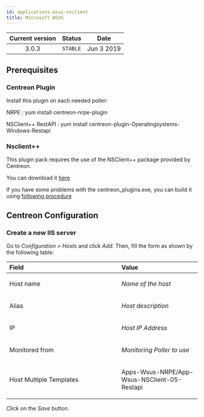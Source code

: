 ```yaml
---
id: applications-wsus-nsclient
title: Microsoft WSUS
---
```


| Current version | Status | Date |
| :-: | :-: | :-: |
| 3.0.3 | `STABLE` | Jun  3 2019 |

## Prerequisites
### Centreon Plugin
Install this plugin on each needed poller:

NRPE :
    yum install centreon-nrpe-plugin

NSClient++ RestAPI :
    yum install centreon-plugin-Operatingsystems-Windows-Restapi

### Nsclient++
This plugin pack requires the use of the NSClient++ package provided by Centreon.

You can download it [here](https://download.centreon.com/?action=product&product=agent-nsclient&version=0.51&secKey=59d646114079212e03ec09454456a938)

If you have some problems with the centreon\_plugins.exe, you can build it using [following procedure](https://documentation.centreon.com/docs/centreon-nsclient/en/latest/windows_agent.html#build-your-own-executable)

## Centreon Configuration
### Create a new IIS server
Go to *Configuration &gt; Hosts* and click *Add*. Then, fill the form as
shown by the following table:

<table>
<colgroup>
<col width="58%" />
<col width="41%" />
</colgroup>
<thead>
<tr class="header">
<th align="left">Field</th>
<th align="left">Value</th>
</tr>
</thead>
<tbody>
<tr class="odd">
<td align="left"><p>Host name</p></td>
<td align="left"><p><em>Name of the host</em></p></td>
</tr>
<tr class="even">
<td align="left"><p>Alias</p></td>
<td align="left"><p><em>Host description</em></p></td>
</tr>
<tr class="odd">
<td align="left"><p>IP</p></td>
<td align="left"><p><em>Host IP Address</em></p></td>
</tr>
<tr class="even">
<td align="left"><p>Monitored from</p></td>
<td align="left"><p><em>Monitoring Poller to use</em></p></td>
</tr>
<tr class="odd">
<td align="left"><p>Host Multiple Templates</p></td>
<td align="left"><p>Apps-Wsus-NRPE/App-Wsus-NSClient-05-Restapi</p></td>
</tr>
</tbody>
</table>

Click on the *Save* button.

